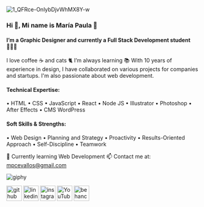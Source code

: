 ![1_QFRce-OnlybDjvWhMX8Y-w](https://user-images.githubusercontent.com/132369182/236986096-ef742ddd-722a-4a87-8af1-7350b206fa17.gif)

### Hi 👋, Mi name is María Paula 🦄

#### I’m a Graphic Designer and currently a Full Stack Development student 👩🏻‍💻
I love coffee ☕ and cats 🐈
I’m always learning 📚
With 10 years of experience in design, I have collaborated on various projects for companies and startups. I'm also passionate about web development.

#### Technical Expertise: 
• HTML
• CSS
• JavaScript
• React
• Node JS
• Illustrator
• Photoshop
• After Effects
• CMS WordPress

#### Soft Skills & Strengths:

• Web Design
• Planning and Strategy
• Proactivity
• Results-Oriented Approach
• Self-Discipline
• Teamwork

🌱 Currently learning Web Development
📫 Contact me at: mpcevallos@gmail.com

![giphy](https://user-images.githubusercontent.com/132369182/236972200-922cc036-0f04-45eb-97dd-f2337d37a50b.gif)

[<img src='https://cdn.jsdelivr.net/npm/simple-icons@3.0.1/icons/github.svg' alt='github' height='40'>](https://github.com/mpcevallos/)  [<img src='https://cdn.jsdelivr.net/npm/simple-icons@3.0.1/icons/linkedin.svg' alt='linkedin' height='40'>](https://ec.linkedin.com/in/mpcevallos/)  [<img src='https://cdn.jsdelivr.net/npm/simple-icons@3.0.1/icons/instagram.svg' alt='instagram' height='40' >](https://www.instagram.com/mapaulacj/)  [<img src='https://cdn.jsdelivr.net/npm/simple-icons@3.0.1/icons/youtube.svg' alt='YouTube' height='40'>](https://www.youtube.com/mapaulac3)  [<img src='https://cdn.jsdelivr.net/npm/simple-icons@3.0.1/icons/behance.svg' alt='behance' height='40'>](https://www.behance.net/mpcevallos)  
